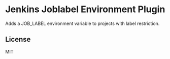 Jenkins Joblabel Environment Plugin
===================================

Adds a JOB_LABEL environment variable to projects with label restriction.

License
-------

MIT
